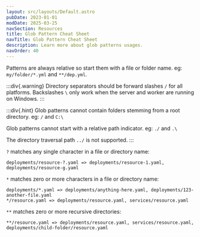 ```yaml
---
layout: src/layouts/Default.astro
pubDate: 2023-01-01
modDate: 2025-03-25
navSection: Resources
title: Glob Pattern Cheat Sheet  
navTitle: Glob Pattern Cheat Sheet
description: Learn more about glob patterns usages.
navOrder: 40
---
```



Patterns are always relative so start them with a file or folder name. eg: `my/folder/*.yml` and `**/dep.yml`.

:::div{.warning}
Directory separators should be forward slashes `/` for all platforms. Backslashes `\` only work when the server and worker are running on Windows.
:::

:::div{.hint}
Glob patterns cannot contain folders stemming from a root directory. eg: `/` and `C:\`

Glob patterns cannot start with a relative path indicator. eg: `./` and `.\`

The directory traversal path `../` is not supported.
:::

`?` matches any single character in a file or directory name:
```
deployments/resource-?.yaml => deployments/resource-1.yaml, deployments/resource-g.yaml
```

`*` matches zero or more characters in a file or directory name:
```
deployments/*.yaml => deployments/anything-here.yaml, deployments/123-another-file.yaml
*/resource.yaml => deployments/resource.yaml, services/resource.yaml
```

`**` matches zero or more recursive directories:
```
**/resource.yaml => deployments/resource.yaml, services/resource.yaml, deployments/child-folder/resource.yaml
```